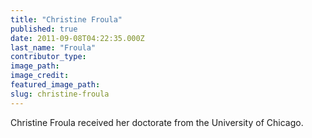 ```yaml
---
title: "Christine Froula"
published: true
date: 2011-09-08T04:22:35.000Z
last_name: "Froula"
contributor_type:
image_path:
image_credit:
featured_image_path:
slug: christine-froula
---
```


Christine Froula received her doctorate from the University of Chicago.

